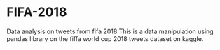 # FIFA-2018
Data analysis on tweets from fifa 2018 
This is a data manipulation using pandas library on the fiffa world cup 2018 tweets dataset on kaggle.
